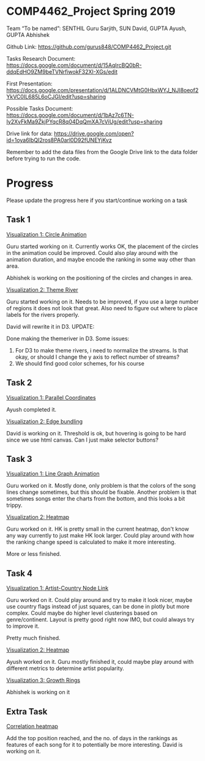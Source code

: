 # COMP4462_Project Spring 2019

Team “To be named”:
SENTHIL Guru Sarjith, SUN David, GUPTA Ayush, GUPTA Abhishek

Github Link: https://github.com/gurus848/COMP4462_Project.git

Tasks Research Document: https://docs.google.com/document/d/15AqlrcBQ0bR-ddqEdHO9ZM9beTVNrfiwokF32XI-XGs/edit

First Presentation: https://docs.google.com/presentation/d/1ALDNCVMtG0HbxWYJ_NJI8oeof2YkVC0IL685L6oCJGI/edit?usp=sharing

Possible Tasks Document: https://docs.google.com/document/d/1bAz7c6TN-Iy2XvFkMa9ZkjPYqcR8q04DqQmXA7cViUg/edit?usp=sharing

Drive link for data: https://drive.google.com/open?id=1oya6IbQI2ros8PA0arl0D92fUNEYjKvz

Remember to add the data files from the Google Drive link to the data folder before trying to run the code.

# Progress

Please update the progress here if you start/continue working on a task

## Task 1

 <ins>Visualization 1: Circle Animation<ins>

Guru started working on it. Currently works OK, the placement of the circles in the animation could be improved. Could also play around with the animation duration, and maybe encode the ranking in some way other than area.

Abhishek is working on the positioning of the circles and changes in area.

<ins>Visualization 2: Theme River<ins>


Guru started working on it. Needs to be improved, if you use a large number of regions it does not look that great. Also need to figure out where to place labels for the rivers properly.

David will rewrite it in D3. 
UPDATE:

Done making the themeriver in D3. Some issues:
1. For D3 to make theme rivers, i need to normalize the streams. Is that okay, or should I change the y axis to reflect number of streams?
2. We should find good color schemes, for his course

## Task 2

<ins>Visualization 1: Parallel Coordinates <ins>

Ayush completed it.

<ins>Visualization 2: Edge bundling <ins>

David is working on it. Threshold is ok, but hovering is going to be hard since we use html canvas. Can I just make selector buttons?

## Task 3

<ins>Visualization 1: Line Graph Animation <ins>

Guru worked on it. Mostly done, only problem is that the colors of the song lines change sometimes, but this should be fixable. Another problem is that sometimes songs enter the charts from the bottom, and this looks a bit trippy. 

<ins>Visualization 2: Heatmap <ins>

Guru worked on it. HK is pretty small in the current heatmap, don't know any way currently to just make HK look larger. Could play around with how the ranking change speed is calculated to make it more interesting.

More or less finished.

## Task 4

<ins>Visualization 1: Artist-Country Node Link <ins>

Guru worked on it. Could play around and try to make it look nicer, maybe use country flags instead of just squares, can be done in plotly but more complex. Could maybe do higher level clusterings based on genre/continent. Layout is pretty good right now IMO, but could always try to improve it. 

Pretty much finished.

<ins>Visualization 2: Heatmap <ins>

Ayush worked on it. Guru mostly finished it, could maybe play around with different metrics to determine artist popularity. 

<ins>Visualization 3: Growth Rings <ins>

Abhishek is working on it

## Extra Task

<ins> Correlation heatmap <ins>

Add the top position reached, and the no. of days in the rankings as features of each song for it to potentially be more interesting.
David is working on it.
